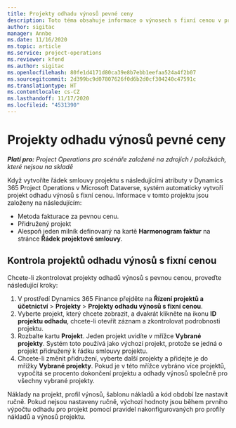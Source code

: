 ```yaml
---
title: Projekty odhadu výnosů pevné ceny
description: Toto téma obsahuje informace o výnosech s fixní cenou v projektech.
author: sigitac
manager: Annbe
ms.date: 11/16/2020
ms.topic: article
ms.service: project-operations
ms.reviewer: kfend
ms.author: sigitac
ms.openlocfilehash: 80fe1d4171d80ca39e8b7ebb1eefaa524a4f2b07
ms.sourcegitcommit: 2d399bc9d07807626f0d6b2d0cf304240c47591c
ms.translationtype: HT
ms.contentlocale: cs-CZ
ms.lasthandoff: 11/17/2020
ms.locfileid: "4531390"
---
```

# <a name="fixed-price-revenue-estimate-projects"></a>Projekty odhadu výnosů pevné ceny 

_**Platí pro:** Project Operations pro scénáře založené na zdrojích / položkách, které nejsou na skladě_

Když vytvoříte řádek smlouvy projektu s následujícími atributy v Dynamics 365 Project Operations v Microsoft Dataverse, systém automaticky vytvoří projekt odhadu výnosů s fixní cenou. Informace v tomto projektu jsou založeny na následujícím:

  - Metoda fakturace za pevnou cenu.
  - Přidružený projekt
  - Alespoň jeden milník definovaný na kartě **Harmonogram faktur** na stránce **Řádek projektové smlouvy**.

## <a name="review-fixed-price-revenue-estimates-projects"></a>Kontrola projektů odhadu výnosů s fixní cenou
Chcete-li zkontrolovat projekty odhadů výnosů s pevnou cenou, proveďte následující kroky:

1. V prostředí Dynamics 365 Finance přejděte na **Řízení projektů a účetnictví** > **Projekty** > **Projekty odhadu výnosů s fixní cenou**.
2. Vyberte projekt, který chcete zobrazit, a dvakrát klikněte na ikonu **ID projektu odhadu**, chcete-li otevřít záznam a zkontrolovat podrobnosti projektu.
3. Rozbalte kartu **Projekt**. Jeden projekt uvidíte v mřížce **Vybrané projekty**. Systém toto používá jako výchozí projekt, protože se jedná o projekt přidružený k řádku smlouvy projektu. 
4. Chcete-li změnit přidružení, vyberte další projekty a přidejte je do mřížky **Vybrané projekty**. Pokud je v této mřížce vybráno více projektů, vypočítá se procento dokončení projektu a odhady výnosů společně pro všechny vybrané projekty.

  Náklady na projekt, profil výnosů, šablonu nákladů a kód období lze nastavit ručně. Pokud nejsou nastaveny ručně, výchozí hodnoty jsou během prvního výpočtu odhadu pro projekt pomocí pravidel nakonfigurovaných pro profily nákladů a výnosů projektu.

